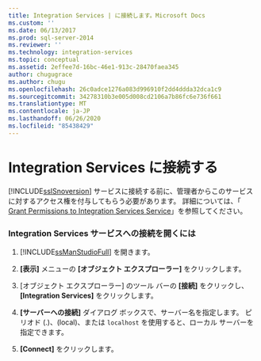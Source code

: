 ```yaml
---
title: Integration Services | に接続します。Microsoft Docs
ms.custom: ''
ms.date: 06/13/2017
ms.prod: sql-server-2014
ms.reviewer: ''
ms.technology: integration-services
ms.topic: conceptual
ms.assetid: 2effee7d-16bc-46e1-913c-28470faea345
author: chugugrace
ms.author: chugu
ms.openlocfilehash: 26c0adce1276a083d996910f2dd4ddda32dca1c9
ms.sourcegitcommit: 34278310b3e005d008cd2106a7b86fc6e736f661
ms.translationtype: MT
ms.contentlocale: ja-JP
ms.lasthandoff: 06/26/2020
ms.locfileid: "85438429"
---
```

# <a name="connect-to-integration-services"></a>Integration Services に接続する
  [!INCLUDE[ssISnoversion](../includes/ssisnoversion-md.md)] サービスに接続する前に、管理者からこのサービスに対するアクセス権を付与してもらう必要があります。 詳細については、「 [Grant Permissions to Integration Services Service](../../2014/integration-services/grant-permissions-to-integration-services-service.md)」を参照してください。  
  
### <a name="to-open-connect-to-integration-services-service"></a>Integration Services サービスへの接続を開くには  
  
1.  [!INCLUDE[ssManStudioFull](../includes/ssmanstudiofull-md.md)] を開きます。  
  
2.  **[表示]** メニューの **[オブジェクト エクスプローラー]** をクリックします。  
  
3.  [オブジェクト エクスプローラー] のツール バーの **[接続]** をクリックし、 **[Integration Services]** をクリックします。  
  
4.  **[サーバーへの接続]** ダイアログ ボックスで、サーバー名を指定します。 ピリオド (.)、(local)、または `localhost` を使用すると、ローカル サーバーを指定できます。  
  
5.  **[Connect]** をクリックします。  
  
  
